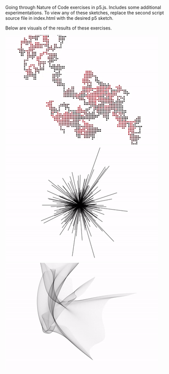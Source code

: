 Going through Nature of Code exercises in p5.js. Includes some additional experimentations. To view any of these sketches, replace the second script source file in index.html with the desired p5 sketch.

Below are visuals of the results of these exercises.

![alt tag](gifs/1_random_walker.gif)
![alt tag](gifs/2_guassian_spike.gif)
![alt tag](gifs/4_perlin_bezier.gif)

